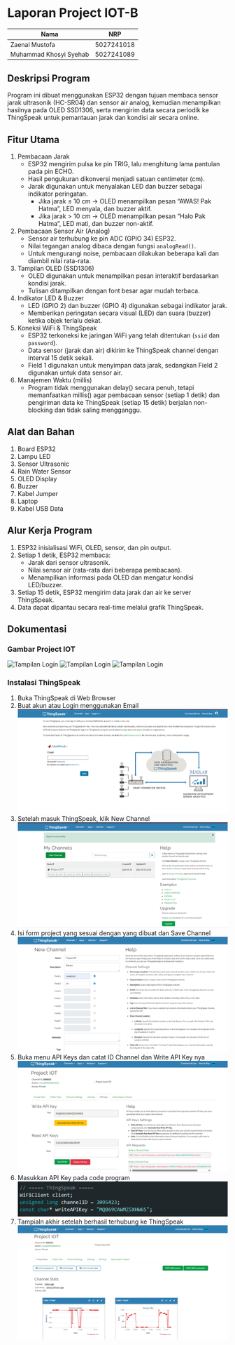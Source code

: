 # Laporan Project IOT-B

| Nama           | NRP        |
|----------------|------------|
| Zaenal Mustofa | 5027241018 |
| Muhammad Khosyi Syehab   | 5027241089 |

## Deskripsi Program
Program ini dibuat menggunakan ESP32 dengan tujuan membaca sensor jarak ultrasonik (HC-SR04) dan sensor air analog, kemudian menampilkan hasilnya pada OLED SSD1306, serta mengirim data secara periodik ke ThingSpeak untuk pemantauan jarak dan kondisi air secara online.

## Fitur Utama
1. Pembacaan Jarak
   - ESP32 mengirim pulsa ke pin TRIG, lalu menghitung lama pantulan pada pin ECHO.
   - Hasil pengukuran dikonversi menjadi satuan centimeter (cm).
   - Jarak digunakan untuk menyalakan LED dan buzzer sebagai indikator peringatan.
     - Jika jarak ≤ 10 cm → OLED menampilkan pesan “AWAS! Pak Hatma”, LED menyala, dan buzzer aktif.
     - Jika jarak > 10 cm → OLED menampilkan pesan “Halo Pak Hatma”, LED mati, dan buzzer non-aktif.
2. Pembacaan Sensor Air (Analog)
   - Sensor air terhubung ke pin ADC (GPIO 34) ESP32.
   - Nilai tegangan analog dibaca dengan fungsi `analogRead()`.
   - Untuk mengurangi noise, pembacaan dilakukan beberapa kali dan diambil nilai rata-rata.
3. Tampilan OLED (SSD1306)
   - OLED digunakan untuk menampilkan pesan interaktif berdasarkan kondisi jarak.
   - Tulisan ditampilkan dengan font besar agar mudah terbaca.
4. Indikator LED & Buzzer
   - LED (GPIO 2) dan buzzer (GPIO 4) digunakan sebagai indikator jarak.
   - Memberikan peringatan secara visual (LED) dan suara (buzzer) ketika objek terlalu dekat.
5. Koneksi WiFi & ThingSpeak
   - ESP32 terkoneksi ke jaringan WiFi yang telah ditentukan (`ssid` dan `password`).
   - Data sensor (jarak dan air) dikirim ke ThingSpeak channel dengan interval 15 detik sekali.
   - Field 1 digunakan untuk menyimpan data jarak, sedangkan Field 2 digunakan untuk data sensor air.
6. Manajemen Waktu (millis)
   - Program tidak menggunakan delay() secara penuh, tetapi memanfaatkan millis() agar pembacaan sensor (setiap 1 detik) dan pengiriman data ke ThingSpeak (setiap 15 detik) berjalan non-blocking dan tidak saling mengganggu.

## Alat dan Bahan
1. Board ESP32
2. Lampu LED
3. Sensor Ultrasonic
4. Rain Water Sensor
5. OLED Display
6. Buzzer
7. Kabel Jumper
8. Laptop
9. Kabel USB Data

## Alur Kerja Program
1. ESP32 inisialisasi WiFi, OLED, sensor, dan pin output.
2. Setiap 1 detik, ESP32 membaca:
   - Jarak dari sensor ultrasonik.
   - Nilai sensor air (rata-rata dari beberapa pembacaan).
   - Menampilkan informasi pada OLED dan mengatur kondisi LED/buzzer.
3. Setiap 15 detik, ESP32 mengirim data jarak dan air ke server ThingSpeak.
4. Data dapat dipantau secara real-time melalui grafik ThingSpeak.

## Dokumentasi

### Gambar Project IOT
![Tampilan Login](images/esp1.png)
![Tampilan Login](images/esp2.png)
![Tampilan Login](images/esp3.png)

### Instalasi ThingSpeak
1. Buka ThingSpeak di Web Browser
2. Buat akun atau Login menggunakan Email
   ![Tampilan Login](images/ts1.png)
3. Setelah masuk ThingSpeak, klik New Channel
   ![Tampilan setelah Login](images/ts2.png)
4. Isi form project yang sesuai dengan yang dibuat dan Save Channel
   ![Tampilan Form Project](images/ts3.png)
5. Buka menu API Keys dan catat ID Channel dan Write API Key nya
   ![Tampilan API Key](images/ts4.png)
6. Masukkan API Key pada code program
   <br>![Masukkan API Key](images/ts5.png)
7. Tampialn akhir setelah berhasil terhubung ke ThingSpeak
   ![Tampilan Akhir](images/ts6.png)
